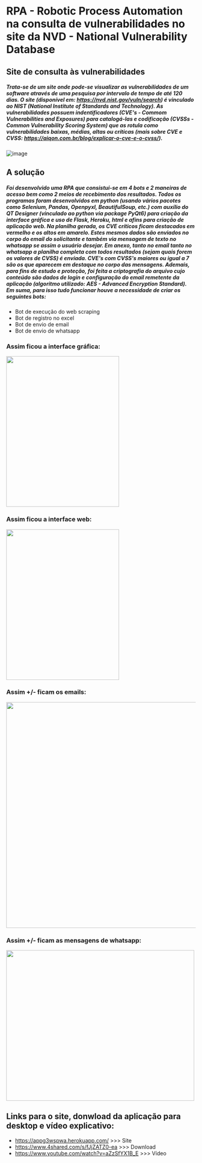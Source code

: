 # RPA - Robotic Process Automation na consulta de vulnerabilidades no site da NVD - National Vulnerability Database

## Site de consulta às vulnerabilidades
##### Trata-se de um site onde pode-se visualizar as vulnerabilidades de um software através de uma pesquisa por intervalo de tempo de até 120 dias. O site (disponível em: https://nvd.nist.gov/vuln/search) é vinculado ao NIST (National Institute of Standards and Technology). As vulnerabilidades possuem indentificadores (CVE's - Commom Vulnerabilities and Exposures) para catalogá-las e codificação (CVSSs - Common Vulnerability Scoring System) que as rotula como vulnerabilidades baixas, médias, altas ou críticas (mais sobre CVE e CVSS: https://aiqon.com.br/blog/explicar-o-cve-e-o-cvss/).
![image](https://user-images.githubusercontent.com/8295184/169683165-3aeaf0d2-ff8d-4f45-b024-87fad264ff30.png)

## A solução
##### Foi desenvolvido uma RPA que consistui-se em 4 bots e 2 maneiras de acesso bem como 2 meios de recebimento dos resultados. Todos os programas foram desenvolvidos em python (usando vários pacotes como Selenium, Pandas, Openpyxl, BeautifulSoup, etc.) com auxílio do QT Designer (vinculado ao python via package PyQt6) para criação da interface gráfica e uso de Flask, Heroku, html e afins para criação de aplicação web. Na planilha gerada, os CVE críticos ficam destacados em vermelho e os altos em amarelo. Estes mesmos dados são enviados no corpo do email do solicitante e também via mensagem de texto no whatsapp se assim o usuário desejar. Em anexo, tanto no email tanto no whatsapp a planilha completa com todos resultados (sejam quais forem os valores de CVSS) é enviada. CVE's com CVSS's maiores ou igual a 7 são os que aparecem em destaque no corpo das mensagens. Ademais, para fins de estudo e proteção, foi feita a criptografia do arquivo cujo conteúdo são dados de login e configuração do email remetente da aplicação (algoritmo utilizado: AES - Advanced Encryption Standard). Em suma, para isso tudo funcionar houve a necessidade de criar os seguintes bots:
  * Bot de execução do web scraping
  * Bot de registro no excel
  * Bot de envio de email
  * Bot de envio de whatsapp

### Assim ficou a interface gráfica:
<img src="https://user-images.githubusercontent.com/8295184/170782742-adcbaa72-7005-49bf-8e0a-7939bb24934e.png" width="300" height="400">

### Assim ficou a interface web:
<img src="https://user-images.githubusercontent.com/8295184/169683476-b7e3657b-a2df-4493-91d5-8d361f3cb1e6.png" width="300" height="400">

### Assim +/- ficam os emails:
<img src="https://user-images.githubusercontent.com/8295184/169682516-90f78a2c-bb8c-410e-91cf-2d7985b6ac8a.png" width="900" height="600">

### Assim +/- ficam as mensagens de whatsapp:
<img src="https://user-images.githubusercontent.com/8295184/169682569-13e73088-cfef-44ce-975e-f53d63223473.png" width="500" height="400">

## Links para o site, donwload da aplicação para desktop e vídeo explicativo:
  * https://appg3wspwa.herokuapp.com/ >>> Site
  * https://www.4shared.com/s/fJjZATZ0-ea >>> Download
  * https://www.youtube.com/watch?v=aZzSfYX1B_E >>> Vídeo
